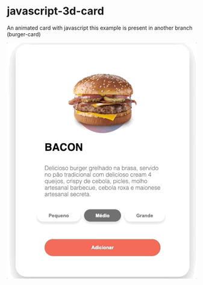 # javascript-3d-card
An animated card with javascript
this example is present in another branch (burger-card)

![Alt Text](burger.gif)